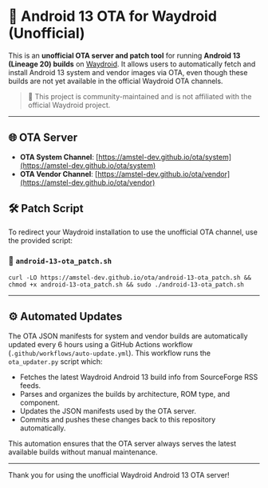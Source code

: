 # 🚀 Android 13 OTA for Waydroid (Unofficial)

This is an **unofficial OTA server and patch tool** for running **Android 13 (Lineage 20) builds** on [Waydroid](https://waydro.id). It allows users to automatically fetch and install Android 13 system and vendor images via OTA, even though these builds are not yet available in the official Waydroid OTA channels.

> 📢 This project is community-maintained and is not affiliated with the official Waydroid project.

---

## 🌐 OTA Server

- **OTA System Channel**: [https://amstel-dev.github.io/ota/system](https://amstel-dev.github.io/ota/system)
- **OTA Vendor Channel**: [https://amstel-dev.github.io/ota/vendor](https://amstel-dev.github.io/ota/vendor)

## 🛠️ Patch Script

To redirect your Waydroid installation to use the unofficial OTA channel, use the provided script:

### 🔧 `android-13-ota_patch.sh`
```
curl -LO https://amstel-dev.github.io/ota/android-13-ota_patch.sh && chmod +x android-13-ota_patch.sh && sudo ./android-13-ota_patch.sh
```

---

## ⚙️ Automated Updates

The OTA JSON manifests for system and vendor builds are automatically updated every 6 hours using a GitHub Actions workflow (`.github/workflows/auto-update.yml`). This workflow runs the `ota_updater.py` script which:

- Fetches the latest Waydroid Android 13 build info from SourceForge RSS feeds.
- Parses and organizes the builds by architecture, ROM type, and component.
- Updates the JSON manifests used by the OTA server.
- Commits and pushes these changes back to this repository automatically.

This automation ensures that the OTA server always serves the latest available builds without manual maintenance.

---

Thank you for using the unofficial Waydroid Android 13 OTA server!
